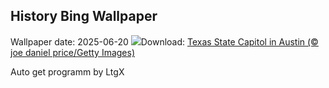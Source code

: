 ## History Bing Wallpaper
Wallpaper date: 2025-06-20
![](https://www.bing.com/th?id=OHR.TexasCapitol_EN-US1992205396_UHD.jpg&w=1000)Download: [Texas State Capitol in Austin (© joe daniel price/Getty Images)](https://www.bing.com/th?id=OHR.TexasCapitol_EN-US1992205396_UHD.jpg)

Auto get programm by LtgX

